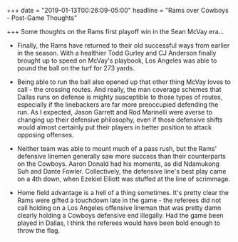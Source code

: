 +++
date = "2019-01-13T00:26:09-05:00"
headline = "Rams over Cowboys - Post-Game Thoughts"

+++
Some thoughts on the Rams first playoff win in the Sean McVay era...

* Finally, the Rams have returned to their old successful ways from earlier in the season. With a healthier Todd Gurley and CJ Anderson finally brought up to speed on McVay's playbook, Los Angeles was able to pound the ball on the turf for 273 yards.  

  

* Being able to run the ball also opened up that other thing McVay loves to call - the crossing routes. And really, the man coverage schemes that Dallas runs on defense is mighty susceptible to those types of routes, especially if the linebackers are far more preoccupied defending the run. As I expected, Jason Garrett and Rod Marinelli were averse to changing up their defensive philosophy, even if those defensive shifts would almost certainly put their players in better position to attack opposing offenses.  

    
* Neither team was able to mount much of a pass rush, but the Rams' defensive linemen generally saw more success than their counterparts on the Cowboys. Aaron Donald had his moments, as did Ndamukong Suh and Dante Fowler. Collectively, the defensive line's best play came on a 4th down, when Ezekiel Elliott was stuffed at the line of scrimmage.  

  

* Home field advantage is a hell of a thing sometimes. It's pretty clear the Rams were gifted a touchdown late in the game - the referees did not call holding on a Los Angeles offensive lineman that was pretty damn clearly holding a Cowboys defensive end illegally. Had the game been played in Dallas, I think the referees would have been bold enough to throw the flag.